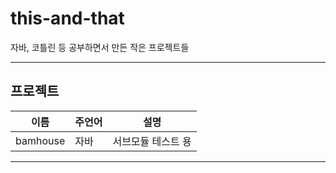 # this-and-that
자바, 코틀린 등 공부하면서 만든 작은 프로젝트들

---

## 프로젝트
|이름|주언어|설명|
|---|---|---|
|bamhouse|자바|서브모듈 테스트 용|
---
